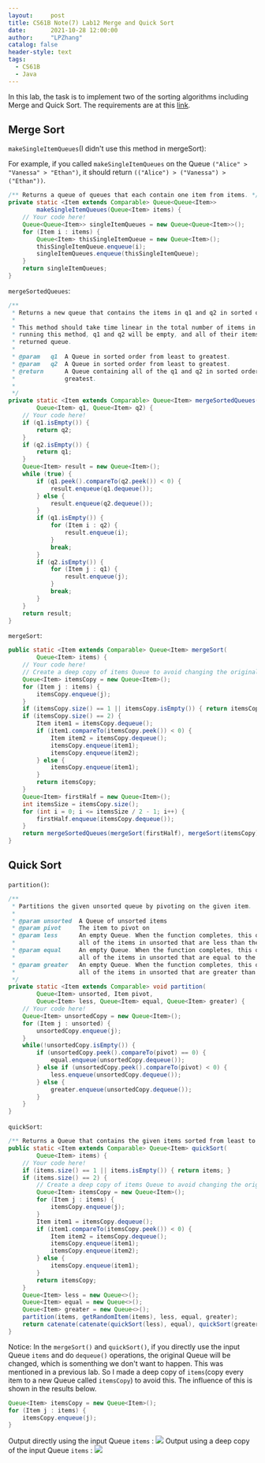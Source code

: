 ```yaml
---
layout:     post
title: CS61B Note(7) Lab12 Merge and Quick Sort
date:       2021-10-28 12:00:00
author:     "LPZhang"
catalog: false
header-style: text
tags: 
  - CS61B
  - Java
---
```


In this lab, the task is to implement two of the sorting algorithms including Merge and Quick Sort. The requirements are at this [link](https://sp18.datastructur.es/materials/lab/lab12/lab12).
## Merge Sort
`makeSingleItemQueues`(I didn't use this method in mergeSort):

For example, if you called `makeSingleItemQueues` on the Queue `("Alice" > "Vanessa" > "Ethan")`, it should return `(("Alice") > ("Vanessa") > ("Ethan"))`.
```java
/** Returns a queue of queues that each contain one item from items. */
private static <Item extends Comparable> Queue<Queue<Item>>
        makeSingleItemQueues(Queue<Item> items) {
    // Your code here!
    Queue<Queue<Item>> singleItemQueues = new Queue<Queue<Item>>();
    for (Item i : items) {
        Queue<Item> thisSingleItemQueue = new Queue<Item>();
        thisSingleItemQueue.enqueue(i);
        singleItemQueues.enqueue(thisSingleItemQueue);
    }
    return singleItemQueues;
}
```
`mergeSortedQueues`:
```java
/**
 * Returns a new queue that contains the items in q1 and q2 in sorted order.
 *
 * This method should take time linear in the total number of items in q1 and q2.  After
 * running this method, q1 and q2 will be empty, and all of their items will be in the
 * returned queue.
 *
 * @param   q1  A Queue in sorted order from least to greatest.
 * @param   q2  A Queue in sorted order from least to greatest.
 * @return      A Queue containing all of the q1 and q2 in sorted order, from least to
 *              greatest.
 *
 */
private static <Item extends Comparable> Queue<Item> mergeSortedQueues(
        Queue<Item> q1, Queue<Item> q2) {
    // Your code here!
    if (q1.isEmpty()) {
        return q2;
    }
    if (q2.isEmpty()) {
        return q1;
    }
    Queue<Item> result = new Queue<Item>();
    while (true) {
        if (q1.peek().compareTo(q2.peek()) < 0) {
            result.enqueue(q1.dequeue());
        } else {
            result.enqueue(q2.dequeue());
        }
        if (q1.isEmpty()) {
            for (Item i : q2) {
                result.enqueue(i);
            }
            break;
        }
        if (q2.isEmpty()) {
            for (Item j : q1) {
                result.enqueue(j);
            }
            break;
        }
    }
    return result;
}
```
`mergeSort`:
```java
public static <Item extends Comparable> Queue<Item> mergeSort(
        Queue<Item> items) {
    // Your code here!
    // Create a deep copy of items Queue to avoid changing the original one
    Queue<Item> itemsCopy = new Queue<Item>();
    for (Item j : items) {
        itemsCopy.enqueue(j);
    }
    if (itemsCopy.size() == 1 || itemsCopy.isEmpty()) { return itemsCopy; }
    if (itemsCopy.size() == 2) {
        Item item1 = itemsCopy.dequeue();
        if (item1.compareTo(itemsCopy.peek()) < 0) {
            Item item2 = itemsCopy.dequeue();
            itemsCopy.enqueue(item1);
            itemsCopy.enqueue(item2);
        } else {
            itemsCopy.enqueue(item1);
        }
        return itemsCopy;
    }
    Queue<Item> firstHalf = new Queue<Item>();
    int itemsSize = itemsCopy.size();
    for (int i = 0; i <= itemsSize / 2 - 1; i++) {
        firstHalf.enqueue(itemsCopy.dequeue());
    }
    return mergeSortedQueues(mergeSort(firstHalf), mergeSort(itemsCopy));
}
```
## Quick Sort
`partition()`:
```java
/**
 * Partitions the given unsorted queue by pivoting on the given item.
 *
 * @param unsorted  A Queue of unsorted items
 * @param pivot     The item to pivot on
 * @param less      An empty Queue. When the function completes, this queue will contain
 *                  all of the items in unsorted that are less than the given pivot.
 * @param equal     An empty Queue. When the function completes, this queue will contain
 *                  all of the items in unsorted that are equal to the given pivot.
 * @param greater   An empty Queue. When the function completes, this queue will contain
 *                  all of the items in unsorted that are greater than the given pivot.
 */
private static <Item extends Comparable> void partition(
        Queue<Item> unsorted, Item pivot,
        Queue<Item> less, Queue<Item> equal, Queue<Item> greater) {
    // Your code here!
    Queue<Item> unsortedCopy = new Queue<Item>();
    for (Item j : unsorted) {
        unsortedCopy.enqueue(j);
    }
    while(!unsortedCopy.isEmpty()) {
        if (unsortedCopy.peek().compareTo(pivot) == 0) {
            equal.enqueue(unsortedCopy.dequeue());
        } else if (unsortedCopy.peek().compareTo(pivot) < 0) {
            less.enqueue(unsortedCopy.dequeue());
        } else {
            greater.enqueue(unsortedCopy.dequeue());
        }
    }
}
```
`quickSort`:
```java
/** Returns a Queue that contains the given items sorted from least to greatest. */
public static <Item extends Comparable> Queue<Item> quickSort(
        Queue<Item> items) {
    // Your code here!
    if (items.size() == 1 || items.isEmpty()) { return items; }
    if (items.size() == 2) {
        // Create a deep copy of items Queue to avoid changing the original one
        Queue<Item> itemsCopy = new Queue<Item>();
        for (Item j : items) {
            itemsCopy.enqueue(j);
        }
        Item item1 = itemsCopy.dequeue();
        if (item1.compareTo(itemsCopy.peek()) < 0) {
            Item item2 = itemsCopy.dequeue();
            itemsCopy.enqueue(item1);
            itemsCopy.enqueue(item2);
        } else {
            itemsCopy.enqueue(item1);
        }
        return itemsCopy;
    }
    Queue<Item> less = new Queue<>();
    Queue<Item> equal = new Queue<>();
    Queue<Item> greater = new Queue<>();
    partition(items, getRandomItem(items), less, equal, greater);
    return catenate(catenate(quickSort(less), equal), quickSort(greater));
}
```
Notice: In the `mergeSort()` and `quickSort()`, if you directly use the input Queue `items` and do `dequeue()` operations, the original Queue will be changed, which is somenthing we don't want to happen. This was mentioned in a previous lab. So I made a deep copy of `items`(copy every item to a new Queue called `itemsCopy`) to avoid this. The influence of this is shown in the results below.
```java
Queue<Item> itemsCopy = new Queue<Item>();
for (Item j : items) {
    itemsCopy.enqueue(j);
}
```

Output directly using the input Queue `items` :
![](https://github.com/Ramer42/Ramer42.github.io/blob/master/img/in-post/2021-10-28-CS61B-LAB12/1.jpg?raw=true)
Output using a deep copy of the input Queue `items` :
![](https://github.com/Ramer42/Ramer42.github.io/blob/master/img/in-post/2021-10-28-CS61B-LAB12/2.jpg?raw=true)
